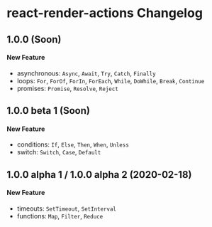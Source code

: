 # react-render-actions Changelog

## 1.0.0 (Soon)

#### New Feature

- asynchronous: `Async`, `Await`, `Try`, `Catch`, `Finally`
- loops: `For`, `ForOf`, `ForIn`, `ForEach`, `While`, `DoWhile`, `Break`, `Continue`
- promises: `Promise`, `Resolve`, `Reject`

## 1.0.0 beta 1 (Soon)

#### New Feature

- conditions: `If`, `Else`, `Then`, `When`, `Unless`
- switch: `Switch`, `Case`, `Default`

## 1.0.0 alpha 1 / 1.0.0 alpha 2 (2020-02-18)

#### New Feature

- timeouts: `SetTimeout`, `SetInterval`
- functions: `Map`, `Filter`, `Reduce`
